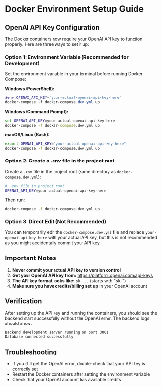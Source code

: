 # Docker Environment Setup Guide

## OpenAI API Key Configuration

The Docker containers now require your OpenAI API key to function properly. Here are three ways to set it up:

### Option 1: Environment Variable (Recommended for Development)

Set the environment variable in your terminal before running Docker Compose:

**Windows (PowerShell):**
```powershell
$env:OPENAI_API_KEY="your-actual-openai-api-key-here"
docker-compose -f docker-compose.dev.yml up
```

**Windows (Command Prompt):**
```cmd
set OPENAI_API_KEY=your-actual-openai-api-key-here
docker-compose -f docker-compose.dev.yml up
```

**macOS/Linux (Bash):**
```bash
export OPENAI_API_KEY="your-actual-openai-api-key-here"
docker-compose -f docker-compose.dev.yml up
```

### Option 2: Create a .env file in the project root

Create a `.env` file in the project root (same directory as `docker-compose.dev.yml`):

```bash
# .env file in project root
OPENAI_API_KEY=your-actual-openai-api-key-here
```

Then run:
```bash
docker-compose -f docker-compose.dev.yml up
```

### Option 3: Direct Edit (Not Recommended)

You can temporarily edit the `docker-compose.dev.yml` file and replace `your-openai-api-key-here` with your actual API key, but this is not recommended as you might accidentally commit your API key.

## Important Notes

1. **Never commit your actual API key to version control**
2. **Get your OpenAI API key from:** https://platform.openai.com/api-keys
3. **The API key format looks like:** `sk-...` (starts with "sk-")
4. **Make sure you have credits/billing set up** in your OpenAI account

## Verification

After setting up the API key and running the containers, you should see the backend start successfully without the OpenAI error. The backend logs should show:
```
Backend development server running on port 3001
Database connected successfully
```

## Troubleshooting

- If you still get the OpenAI error, double-check that your API key is correctly set
- Restart the Docker containers after setting the environment variable
- Check that your OpenAI account has available credits
